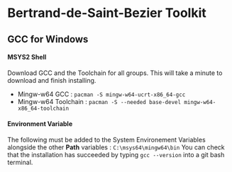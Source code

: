 # Bertrand-de-Saint-Bezier Toolkit

## GCC for Windows

#### MSYS2 Shell

Download GCC and the Toolchain for all groups. This will take a minute to download and finish installing.

- Mingw-w64 GCC : `pacman -S mingw-w64-ucrt-x86_64-gcc`
- Mingw-w64 Toolchain : `pacman -S --needed base-devel mingw-w64-x86_64-toolchain`

#### Environment Variable

The following must be added to the System Environement Variables alongside the other **Path** variables : `C:\msys64\mingw64\bin`
You can check that the installation has succeeded by typing `gcc --version` into a git bash terminal.

# 
